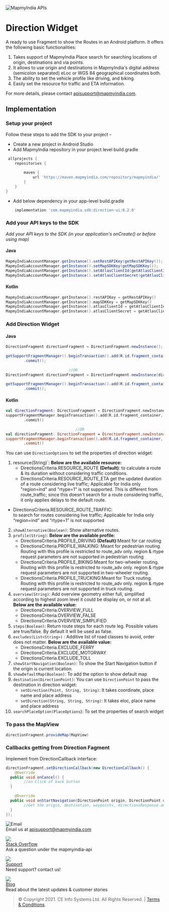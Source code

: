 
![MapmyIndia APIs](https://www.mapmyindia.com/api/img/mapmyindia-api.png)  
  
# Direction Widget  
  
A ready to use Fragment to show the Routes in an Android platform.  It offers the following basic functionalities:

1. Takes support of MapmyIndia Place search for searching locations of origin, destinations and via points.
2. It allows to use origin and destinations in MapmyIndia's digital address (semicolon separated) eLoc or WGS 84 geographical coordinates both.
3.  The ability to set the vehicle profile like driving, and biking.
4. Easily set the resource for traffic and ETA information.

For more details, please contact apisupport@mapmyindia.com.

## Implementation

### Setup your project	

Follow these steps to add the SDK to your project –	

-   Create a new project in Android Studio	
- Add MapmyIndia repository in your project level build.gradle	
~~~groovy	
 allprojects {  	
    repositories {  	
    	
        maven {  	
            url 'https://maven.mapmyindia.com/repository/mapmyindia/' 	
        }  	
    }  	
}	
~~~	

- Add below dependency in your app-level build.gradle	
~~~groovy	
    implementation 'com.mapmyindia.sdk:direction-ui:0.2.0'
~~~	

### Add your API keys to the SDK	

_Add your API keys to the SDK (in your application's onCreate() or before using map)_	
#### Java	
```java	
MapmyIndiaAccountManager.getInstance().setRestAPIKey(getRestAPIKey());  	
MapmyIndiaAccountManager.getInstance().setMapSDKKey(getMapSDKKey());  		
MapmyIndiaAccountManager.getInstance().setAtlasClientId(getAtlasClientId());  	
MapmyIndiaAccountManager.getInstance().setAtlasClientSecret(getAtlasClientSecret());  	
```	
#### Kotlin	
```kotlin	
MapmyIndiaAccountManager.getInstance().restAPIKey = getRestAPIKey()  	
MapmyIndiaAccountManager.getInstance().mapSDKKey = getMapSDKKey()  		
MapmyIndiaAccountManager.getInstance().atlasClientId = getAtlasClientId()  	
MapmyIndiaAccountManager.getInstance().atlasClientSecret = getAtlasClientSecret()	
```	

### Add Direction Widget
  
#### Java  
```java  
DirectionFragment directionFragment = DirectionFragment.newInstance();  
  
getSupportFragmentManager().beginTransaction().add(R.id.fragment_container, directionFragment, DirectionFragment.class.getSimpleName())    
        .commit();  
  
                            //OR  
DirectionFragment directionFragment = DirectionFragment.newInstance(directionOptions);  
  
getSupportFragmentManager().beginTransaction().add(R.id.fragment_container, directionFragment, DirectionFragment.class.getSimpleName())    
        .commit();  
```  
#### Kotlin  
~~~kotlin  
val directionFragment: DirectionFragment = DirectionFragment.newInstance()  
supportFragmentManager.beginTransaction().add(R.id.fragment_container, directionFragment, DirectionFragment::class.java.simpleName)    
        .commit()  
                                 
                               //OR  
val directionFragment: DirectionFragment = DirectionFragment.newInstance(directionOptions)  
supportFragmentManager.beginTransaction().add(R.id.fragment_container, placeAutocompleteFragment, PlaceAutocompleteFragment::class.java.simpleName)    
        .commit()                                 
~~~  
  
You can use `DirectionOptions` to set the properties of direction widget:  
  
 1. resource(String)`:  **Below are the available resource:**  
    - DirectionsCriteria.RESOURCE_ROUTE **(Default)**: to calculate a route & its duration without considering traffic conditions.  
    - DirectionsCriteria.RESOURCE_ROUTE_ETA get the updated duration of a route considering live traffic; Applicable for India only "region=ind" and "rtype=1" is not supported. This is different from route_traffic; since this doesn't search for a route considering traffic, it only applies delays to the default route.  
   - DirectionsCriteria.RESOURCE_ROUTE_TRAFFIC:    
to search for routes considering live traffic; Applicable for India only “region=ind” and “rtype=1” is not supported  
2. `showAlternative(Boolean)`: Show alternative routes.  
3. `profile(String)`: **Below are the available profile:**  
   - DirectionsCriteria.PROFILE_DRIVING **(Default)**:Meant for car routing  
   - DirectionsCriteria.PROFILE_WALKING:  Meant for pedestrian routing. Routing with this profile is restricted to route_adv only. region & rtype request parameters are not supported in pedestrian routing  
   - DirectionsCriteria.PROFILE_BIKING:Meant for two-wheeler routing. Routing with this profile is restricted to route_adv only. region & rtype request parameters are not supported in two-wheeler routing.  
   - DirectionsCriteria.PROFILE_TRUCKING:Meant for Truck routing. Routing with this profile is restricted to route_adv only. region & rtype request parameters are not supported in truck routing.  
4. `overview(String)`:  Add overview geometry either full, simplified according to highest zoom level it could be display on, or not at all. **Below are the available value:**  
   - DirectionsCriteria.OVERVIEW_FULL  
   - DirectionsCriteria.OVERVIEW_FALSE  
   - DirectionsCriteria.OVERVIEW_SIMPLIFIED  
5. `steps(Boolean)`: Return route steps for each route leg. Possible values are true/false. By default it will be used as false.  
6. `excludes(List<String>)` : Additive list of road classes to avoid, order does not matter. **Below are the available value:**  
    - DirectionsCriteria.EXCLUDE_FERRY  
    - DirectionsCriteria.EXCLUDE_MOTORWAY  
    - DirectionsCriteria.EXCLUDE_TOLL  
7. `showStartNavigation(Boolean)`: To show the Start Navigation button if the origin is current location.  
8. `showDefaultMap(Boolean)`: To add the option to show default map  
9. `destination(DirectionPoint)`: You can use `DirectionPoint` to pass the destination in direction widget:  
    - `setDirection(Point, String, String)`: It takes coordinate, place name and place address  
    - `setDirection(String, String, String)`: It takes eloc, place name and place address  
10. `searchPlaceOption(PlaceOptions`): To set the properties of search widget  
  
### To pass the MapView  
~~~java  
directionFragment.provideMap(MapView)  
~~~  
  
### Callbacks getting from Direction Fagment  
Implement from DirectionCallback interface:  
  
~~~java  
directionFragment.setDirectionCallback(new DirectionCallback() {    
    @Override    
  public void onCancel() {    
        //on Click of back button  
  }    
    
    @Override    
  public void onStartNavigation(DirectionPoint origin, DirectionPoint destination, List<DirectionPoint> waypoints, DirectionsResponse directionsResponse, int selectedIndex) {    
        //Get the origin, destination, waypoints, directionsResponse and the selected Index  
  }    
});  
~~~  
  
![Email](https://www.google.com/a/cpanel/mapmyindia.co.in/images/logo.gif?service=google_gsuite)   
Email us at [apisupport@mapmyindia.com](mailto:apisupport@mapmyindia.com)  
  
![](https://www.mapmyindia.com/api/img/icons/stack-overflow.png)  
[Stack Overflow](https://stackoverflow.com/questions/tagged/mapmyindia-api)  
Ask a question under the mapmyindia-api  
  
![](https://www.mapmyindia.com/api/img/icons/support.png)  
[Support](https://www.mapmyindia.com/api/index.php#f_cont)  
Need support? contact us!  
  
![](https://www.mapmyindia.com/api/img/icons/blog.png)  
[Blog](http://www.mapmyindia.com/blog/)  
Read about the latest updates & customer stories  
  
  
> © Copyright 2021. CE Info Systems Ltd. All Rights Reserved. | [Terms & Conditions](http://www.mapmyindia.com/api/terms-&-conditions).